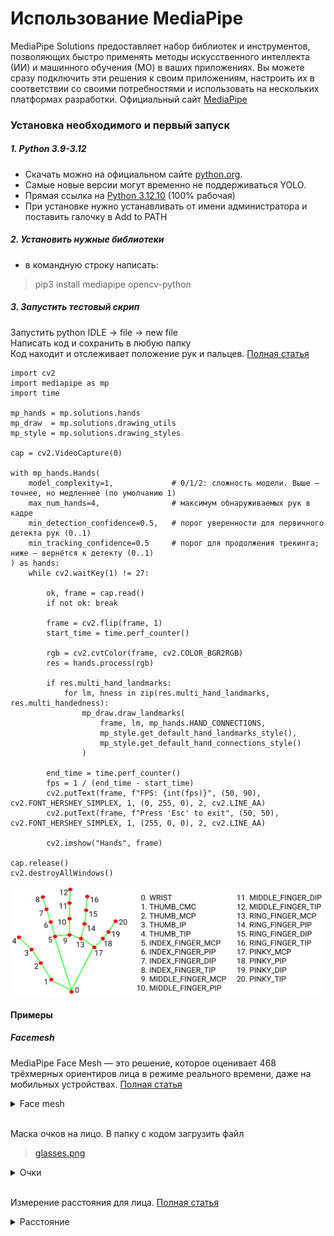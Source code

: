# Использование MediaPipe
MediaPipe Solutions предоставляет набор библиотек и инструментов, позволяющих быстро применять методы искусственного интеллекта (ИИ) и машинного обучения (МО) в ваших приложениях. Вы можете сразу подключить эти решения к своим приложениям, настроить их в соответствии со своими потребностями и использовать на нескольких платформах разработки.
Официальный сайт [MediaPipe](https://ai.google.dev/edge/mediapipe/solutions/guide?hl=ru)  

### Установка необходимого и первый запуск
##### 1. Python 3.9-3.12
- Скачать можно на официальном сайте [python.org](https://www.python.org/downloads/windows/).  
- Самые новые версии могут временно не поддерживаться YOLO.  
- Прямая ссылка на [Python 3.12.10](https://www.python.org/ftp/python/3.12.10/python-3.12.10-amd64.exe) (100% рабочая)
- При установке нужно устанавливать от имени администратора и поставить галочку в Add to PATH

##### 2. Установить нужные библиотеки
- в командную строку написать: 
> pip3 install mediapipe opencv-python

##### 3. Запустить тестовый скрип
Запустить python IDLE -> file -> new file  
Написать код и сохранить в любую папку  
Код находит и отслеживает положение рук и пальцев. [Полная статья](https://github.com/google-ai-edge/mediapipe/blob/master/docs/solutions/hands.md)

```
import cv2
import mediapipe as mp
import time

mp_hands = mp.solutions.hands
mp_draw  = mp.solutions.drawing_utils
mp_style = mp.solutions.drawing_styles

cap = cv2.VideoCapture(0)

with mp_hands.Hands(
    model_complexity=1,             # 0/1/2: сложность модели. Выше — точнее, но медленнее (по умолчанию 1)
    max_num_hands=4,                # максимум обнаруживаемых рук в кадре
    min_detection_confidence=0.5,   # порог уверенности для первичного детекта рук (0..1)
    min_tracking_confidence=0.5     # порог для продолжения трекинга; ниже — вернётся к детекту (0..1)
) as hands:
    while cv2.waitKey(1) != 27:
        
        ok, frame = cap.read()
        if not ok: break

        frame = cv2.flip(frame, 1)
        start_time = time.perf_counter()
        
        rgb = cv2.cvtColor(frame, cv2.COLOR_BGR2RGB)
        res = hands.process(rgb)

        if res.multi_hand_landmarks:
            for lm, hness in zip(res.multi_hand_landmarks, res.multi_handedness):
                mp_draw.draw_landmarks(
                    frame, lm, mp_hands.HAND_CONNECTIONS,
                    mp_style.get_default_hand_landmarks_style(),
                    mp_style.get_default_hand_connections_style()
                )
        
        end_time = time.perf_counter()
        fps = 1 / (end_time - start_time)
        cv2.putText(frame, f"FPS: {int(fps)}", (50, 90), cv2.FONT_HERSHEY_SIMPLEX, 1, (0, 255, 0), 2, cv2.LINE_AA)
        cv2.putText(frame, f"Press 'Esc' to exit", (50, 50), cv2.FONT_HERSHEY_SIMPLEX, 1, (255, 0, 0), 2, cv2.LINE_AA)

        cv2.imshow("Hands", frame)

cap.release()
cv2.destroyAllWindows()

```

<img src="../img/img_22.png" alt="desc" width="500"> 

#### Примеры

##### Facemesh

MediaPipe Face Mesh — это решение, которое оценивает 468 трёхмерных ориентиров лица в режиме реального времени, даже на мобильных устройствах. [Полная статья](https://github.com/google-ai-edge/mediapipe/blob/master/docs/solutions/face_mesh.md)  

<details>
<summary>Face mesh</summary>

```

import cv2
import mediapipe as mp
import time

mp_face  = mp.solutions.face_mesh
mp_draw  = mp.solutions.drawing_utils
mp_style = mp.solutions.drawing_styles

cap = cv2.VideoCapture(0)

with mp_face.FaceMesh(
    static_image_mode=False,        # потоковое видео; True — для обработки отдельных фото
    max_num_faces=4,                # максимум обнаруживаемых лиц в кадре
    refine_landmarks=True,          # детализированные точки (радужка, губы)
    min_detection_confidence=0.5,   # порог уверенности первичного детекта (0..1)
    min_tracking_confidence=0.5     # порог продолжения трекинга (0..1)
) as face:
    while cv2.waitKey(1) != 27:

        ok, frame = cap.read()
        if not ok:
            break

        frame = cv2.flip(frame, 1)
        start_time = time.perf_counter()

        rgb = cv2.cvtColor(frame, cv2.COLOR_BGR2RGB)
        res = face.process(rgb)

        if res.multi_face_landmarks:
            for lm in res.multi_face_landmarks:
                # Треугольная сетка лица
                mp_draw.draw_landmarks(
                    frame, lm, mp_face.FACEMESH_TESSELATION,
                    landmark_drawing_spec=None,
                    connection_drawing_spec=mp_style.get_default_face_mesh_tesselation_style()
                )
                # Контуры лица
                mp_draw.draw_landmarks(
                    frame, lm, mp_face.FACEMESH_CONTOURS,
                    landmark_drawing_spec=None,
                    connection_drawing_spec=mp_style.get_default_face_mesh_contours_style()
                )
                # Радужки глаз
                mp_draw.draw_landmarks(
                    frame, lm, mp_face.FACEMESH_IRISES,
                    landmark_drawing_spec=None,
                    connection_drawing_spec=mp_style.get_default_face_mesh_iris_connections_style()
                )

        end_time = time.perf_counter()
        fps = 1.0 / max(1e-6, (end_time - start_time))
        cv2.putText(frame, f"FPS: {int(fps)}", (50, 90),
                    cv2.FONT_HERSHEY_SIMPLEX, 1, (0, 255, 0), 2, cv2.LINE_AA)
        cv2.putText(frame, "Press 'Esc' to exit", (50, 50),
                    cv2.FONT_HERSHEY_SIMPLEX, 1, (255, 0, 0), 2, cv2.LINE_AA)

        cv2.imshow("Face Mesh", frame)

cap.release()
cv2.destroyAllWindows()

```

</details>
<br>

Маска очков на лицо. В папку с кодом загрузить файл  
> [glasses.png](img/glasses.png)

<details>
<summary>Очки</summary>

```

import cv2
import mediapipe as mp
import numpy as np
import time, math, os

mp_face  = mp.solutions.face_mesh
mp_draw  = mp.solutions.drawing_utils
mp_style = mp.solutions.drawing_styles

# ==== Параметры ====
PNG_PATH = "glasses.png"       # Опционально: PNG c альфа-каналом (очки), центр в середине файла
TINT_ALPHA = 0.35              # Прозрачность затемнения "линз" (0..1)
FRAME_THICK = 4                # Толщина контура "оправы" (px)
SCALE_W = 3                  # Ширина очков = IPD * SCALE_W
SCALE_H = 0.45                 # Относительная высота очков от ширины

cap = cv2.VideoCapture(0)

# Загрузка PNG, если есть
png_rgba = None
if os.path.isfile(PNG_PATH):
    png_rgba = cv2.imread(PNG_PATH, cv2.IMREAD_UNCHANGED)

def alpha_blend_rgba(bg_bgr, fg_rgba, cx, cy):
    """Альфа-наложение RGBA поверх bg, центрируя в (cx,cy)."""
    fh, fw = fg_rgba.shape[:2]
    x1 = int(cx - fw // 2); y1 = int(cy - fh // 2)
    x2 = x1 + fw;          y2 = y1 + fh

    # Клип по границам
    bh, bw = bg_bgr.shape[:2]
    x1c, y1c = max(0, x1), max(0, y1)
    x2c, y2c = min(bw, x2), min(bh, y2)
    if x1c >= x2c or y1c >= y2c: 
        return

    roi_bg = bg_bgr[y1c:y2c, x1c:x2c]
    roi_fg = fg_rgba[(y1c - y1):(y2c - y1), (x1c - x1):(x2c - x1)]

    alpha = (roi_fg[..., 3:4].astype(np.float32)) / 255.0
    fg_bgr = roi_fg[..., :3].astype(np.float32)
    bg_bgr[y1c:y2c, x1c:x2c] = (alpha * fg_bgr + (1 - alpha) * roi_bg.astype(np.float32)).astype(np.uint8)

def rotate_scale_rgba(img_rgba, angle_deg, scale):
    """Поворот и масштаб RGBA."""
    h, w = img_rgba.shape[:2]
    M = cv2.getRotationMatrix2D((w/2, h/2), angle_deg, scale)
    out = cv2.warpAffine(img_rgba, M, (w, h), flags=cv2.INTER_LINEAR, borderMode=cv2.BORDER_TRANSPARENT)
    return out

def iris_center_px(lm_list, ids, W, H):
    xs = [lm_list[i].x * W for i in ids]
    ys = [lm_list[i].y * H for i in ids]
    return (float(np.mean(xs)), float(np.mean(ys)))

with mp_face.FaceMesh(
    static_image_mode=False,        
    max_num_faces=2,                
    refine_landmarks=True,          # даёт 5 точек радужки на каждый глаз (всего 478)
    min_detection_confidence=0.5,
    min_tracking_confidence=0.5
) as face:
    while cv2.waitKey(1) != 27:
        ok, frame = cap.read()
        if not ok: break

        frame = cv2.flip(frame, 1)
        start_time = time.perf_counter()

        rgb = cv2.cvtColor(frame, cv2.COLOR_BGR2RGB)
        rgb.flags.writeable = False
        res = face.process(rgb)
        rgb.flags.writeable = True

        H, W = frame.shape[:2]

        if res.multi_face_landmarks:
            # Берём первое лицо
            lm = res.multi_face_landmarks[0].landmark

            # Индексы радужек (mediapipe, при refine_landmarks=True)
            right_iris = [469, 470, 471, 472, 468]  # правая (для пользователя — слева)
            left_iris  = [474, 475, 476, 477, 473]  # левая  (для пользователя — справа)

            # Центры радужек в пикселях
            rx, ry = iris_center_px(lm, right_iris, W, H)
            lx, ly = iris_center_px(lm, left_iris,  W, H)

            # Межзрачковое расстояние и угол наклона
            ipd = math.hypot(lx - rx, ly - ry)
            angle = -math.degrees(math.atan2(ly - ry, lx - rx))
            cx, cy = (rx + lx) * 0.5, (ry + ly) * 0.5

            # Масштаб по ширине
            target_w = max(1, int(ipd * SCALE_W))
            scale = target_w / png_rgba.shape[1]
            rotated = rotate_scale_rgba(png_rgba, angle, scale)
            alpha_blend_rgba(frame, rotated, int(cx), int(cy))
            
        end_time = time.perf_counter()
        fps = 1.0 / max(1e-6, (end_time - start_time))
        cv2.putText(frame, f"FPS: {int(fps)}", (50, 90),
                    cv2.FONT_HERSHEY_SIMPLEX, 1, (0, 255, 0), 2, cv2.LINE_AA)
        cv2.putText(frame, "Press 'Esc' to exit", (50, 50),
                    cv2.FONT_HERSHEY_SIMPLEX, 1, (255, 0, 0), 2, cv2.LINE_AA)

        cv2.imshow("FaceMesh Virtual Try-On", frame)

cap.release()
cv2.destroyAllWindows()

```

</details>
<br>

Измерение расстояния для лица. [Полная статья](https://github.com/google-ai-edge/mediapipe/blob/master/docs/solutions/iris.md)

<details>
<summary>Расстояние</summary>

```

import cv2
import mediapipe as mp
import time, math

# ==== Параметры ====
CALIB_DIST_M = 0.60           # метров: на каком расстоянии нажмёте 'C'
SMOOTH_ALPHA = 0.85           # 0..1, больше — плавнее (эксп. сглаживание)

mp_face  = mp.solutions.face_mesh
cap = cv2.VideoCapture(0)

calib_C = None                # константа масштаба = ipd_px_at_calib * CALIB_DIST_M
dist_smooth = None

# Индексы центра радужек (нужен refine_landmarks=True)
RIGHT_IRIS_CENTER = 468
LEFT_IRIS_CENTER  = 473

with mp_face.FaceMesh(
    static_image_mode=False,
    max_num_faces=1,
    refine_landmarks=True,      # включает точки радужки (всего 478)
    min_detection_confidence=0.5,
    min_tracking_confidence=0.5
) as face:

    while True:
        ok, frame = cap.read()
        if not ok: break

        frame = cv2.flip(frame, 1)
        start = time.perf_counter()

        rgb = cv2.cvtColor(frame, cv2.COLOR_BGR2RGB)
        rgb.flags.writeable = False
        res = face.process(rgb)
        rgb.flags.writeable = True

        H, W = frame.shape[:2]
        ipd_px = None

        if res.multi_face_landmarks:
            lm = res.multi_face_landmarks[0].landmark

            # Берём центры радужек
            rx, ry = lm[RIGHT_IRIS_CENTER].x * W, lm[RIGHT_IRIS_CENTER].y * H
            lx, ly = lm[LEFT_IRIS_CENTER].x  * W, lm[LEFT_IRIS_CENTER].y  * H

            ipd_px = math.hypot(lx - rx, ly - ry)

            # Визуализация центров
            cv2.circle(frame, (int(rx), int(ry)), 3, (0,255,255), -1, cv2.LINE_AA)
            cv2.circle(frame, (int(lx), int(ly)), 3, (0,255,255), -1, cv2.LINE_AA)
            cv2.line(frame, (int(rx), int(ry)), (int(lx), int(ly)), (0,255,255), 2, cv2.LINE_AA)

        # Оценка дистанции
        if calib_C is not None and ipd_px and ipd_px > 1:
            dist_m = calib_C / ipd_px                 # d ≈ (s0*d0)/s
            if dist_smooth is None:
                dist_smooth = dist_m
            else:
                dist_smooth = SMOOTH_ALPHA*dist_smooth + (1-SMOOTH_ALPHA)*dist_m
            text = f"Distance: {dist_smooth:.2f} m"
        else:
            text = "Press 'C' at known distance"

        # HUD
        end = time.perf_counter()
        fps = 1.0 / max(1e-6, (end - start))
        cv2.putText(frame, f"FPS: {int(fps)}", (20, 40),
                    cv2.FONT_HERSHEY_SIMPLEX, 1, (0,255,0), 2, cv2.LINE_AA)
        cv2.putText(frame, text, (20, 80),
                    cv2.FONT_HERSHEY_SIMPLEX, 1, (255,255,0), 2, cv2.LINE_AA)
        if ipd_px:
            cv2.putText(frame, f"IPD px: {ipd_px:.1f}", (20, 120),
                        cv2.FONT_HERSHEY_SIMPLEX, 1, (255,0,255), 2, cv2.LINE_AA)
        if calib_C is not None:
            cv2.putText(frame, f"Calib C: {calib_C:.1f}", (20, 160),
                        cv2.FONT_HERSHEY_SIMPLEX, 1, (0,200,255), 2, cv2.LINE_AA)
        cv2.putText(frame, "C=Calibrate  Esc=Exit", (20, H-20),
                    cv2.FONT_HERSHEY_SIMPLEX, 1, (200,200,200), 2, cv2.LINE_AA)

        cv2.imshow("Iris distance meter", frame)

        k = cv2.waitKey(1) & 0xFF
        if k == 27:  # Esc
            break
        elif k in (ord('c'), ord('C')):
            # Калибровка: на расстоянии CALIB_DIST_M нажмите 'C'
            if ipd_px and ipd_px > 1:
                calib_C = ipd_px * CALIB_DIST_M
                dist_smooth = None  # сброс фильтра

cap.release()
cv2.destroyAllWindows()

```

</details>
<br>